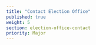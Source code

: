 ```yaml
---
title: "Contact Election Office"
published: true
weight: 5
section: election-office-contact
priority: Major
---
```

